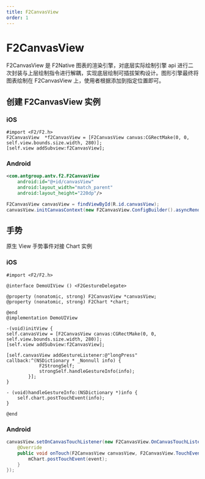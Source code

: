 ```yaml
---
title: F2CanvasView
order: 1
---
```


# F2CanvasView
F2CanvasView 是 F2Native 图表的渲染引擎，对底层实际绘制引擎 api 进行二次封装与上层绘制指令进行解耦，实现底层绘制可插拔架构设计。图形引擎最终将图表绘制在 F2CanvasView 上，使用者根据添加到指定位置即可。

## 创建 F2CanvasView 实例
### iOS

```obj-c
#import <F2/F2.h>
F2CanvasView  *f2CanvasView = [F2CanvasView canvas:CGRectMake(0, 0, self.view.bounds.size.width, 280)];
[self.view addSubview:f2CanvasView];
```
### Android

```xml
<com.antgroup.antv.f2.F2CanvasView
    android:id="@+id/canvasView"
    android:layout_width="match_parent"
    android:layout_height="220dp"/>
```

```java
F2CanvasView canvasView = findViewById(R.id.canvasView);
canvasView.initCanvasContext(new F2CanvasView.ConfigBuilder().asyncRender(true).build());
```

## 手势
原生 View 手势事件对接 Chart 实例

### iOS

```obj-c
#import <F2/F2.h>

@interface DemoUIView () <F2GestureDelegate>

@property (nonatomic, strong) F2CanvasView *canvasView;
@property (nonatomic, strong) F2Chart *chart;

@end
@implementation DemoUIView

-(void)initView {
self.canvasView = [F2CanvasView canvas:CGRectMake(0, 0, self.view.bounds.size.width, 280)];
[self.view addSubview:f2CanvasView];

[self.canvasView addGestureListener:@"longPress" callback:^(NSDictionary * _Nonnull info) {
            F2StrongSelf;
            strongSelf.handleGestureInfo(info);
        }];
}

- (void)handleGestureInfo:(NSDictionary *)info {
    self.chart.postTouchEvent(info);
}

@end
```
### Android

```java
canvasView.setOnCanvasTouchListener(new F2CanvasView.OnCanvasTouchListener() {
    @Override
    public void onTouch(F2CanvasView canvasView, F2CanvasView.TouchEvent event) {
        mChart.postTouchEvent(event);
    }
});
```


